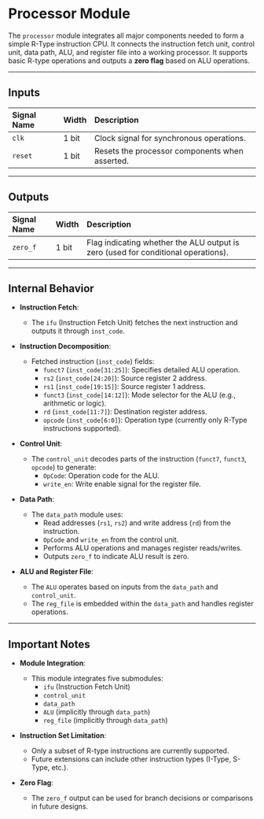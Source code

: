 # Processor Module

The `processor` module integrates all major components needed to form a simple R-Type instruction CPU. It connects the instruction fetch unit, control unit, data path, ALU, and register file into a working processor. It supports basic R-type operations and outputs a **zero flag** based on ALU operations.

---

## Inputs

| Signal Name | Width | Description |
|:------------|:------|:------------|
| `clk` | 1 bit | Clock signal for synchronous operations. |
| `reset` | 1 bit | Resets the processor components when asserted. |

---

## Outputs

| Signal Name | Width | Description |
|:------------|:------|:------------|
| `zero_f` | 1 bit | Flag indicating whether the ALU output is zero (used for conditional operations). |

---

## Internal Behavior

- **Instruction Fetch**:
  - The `ifu` (Instruction Fetch Unit) fetches the next instruction and outputs it through `inst_code`.

- **Instruction Decomposition**:
  - Fetched instruction (`inst_code`) fields:
    - `funct7` (`inst_code[31:25]`): Specifies detailed ALU operation.
    - `rs2` (`inst_code[24:20]`): Source register 2 address.
    - `rs1` (`inst_code[19:15]`): Source register 1 address.
    - `funct3` (`inst_code[14:12]`): Mode selector for the ALU (e.g., arithmetic or logic).
    - `rd` (`inst_code[11:7]`): Destination register address.
    - `opcode` (`inst_code[6:0]`): Operation type (currently only R-Type instructions supported).

- **Control Unit**:
  - The `control_unit` decodes parts of the instruction (`funct7`, `funct3`, `opcode`) to generate:
    - `OpCode`: Operation code for the ALU.
    - `write_en`: Write enable signal for the register file.

- **Data Path**:
  - The `data_path` module uses:
    - Read addresses (`rs1`, `rs2`) and write address (`rd`) from the instruction.
    - `OpCode` and `write_en` from the control unit.
    - Performs ALU operations and manages register reads/writes.
    - Outputs `zero_f` to indicate ALU result is zero.

- **ALU and Register File**:
  - The `ALU` operates based on inputs from the `data_path` and `control_unit`.
  - The `reg_file` is embedded within the `data_path` and handles register operations.

---

## Important Notes

- **Module Integration**:
  - This module integrates five submodules:
    - `ifu` (Instruction Fetch Unit)
    - `control_unit`
    - `data_path`
    - `ALU` (implicitly through `data_path`)
    - `reg_file` (implicitly through `data_path`)

- **Instruction Set Limitation**:
  - Only a subset of R-type instructions are currently supported.
  - Future extensions can include other instruction types (I-Type, S-Type, etc.).

- **Zero Flag**:
  - The `zero_f` output can be used for branch decisions or comparisons in future designs.

